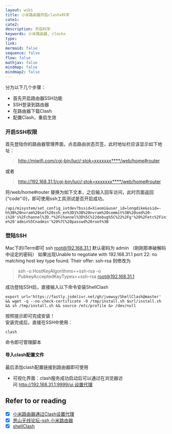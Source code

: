 ```yaml
---
layout: wiki
title: 小米路由器开启clashx科学
cate1:
cate2:
description: 开启科学
keywords: 小米路由器, clashx
type:
link:
mermaid: false
sequence: false
flow: false
mathjax: false
mindmap: false
mindmap2: false
---
```


分为以下几个步骤：

- 首先开启路由器SSH功能
- SSH登录到路由器
- 在路由器下载Clash
- 配置Clash，重启生效
### 开启SSH权限
首先登陆你的路由器管理界面，点击路由状态页签，此时地址栏应该显示如下地址：
> http://miwifi.com/cgi-bin/luci/;stok=xxxxxxx****/web/home#router

或者

> http://192.168.31.1/cgi-bin/luci/;stok=xxxxxxx****/web/home#router

将/web/home#router 替换为如下文本，之后输入回车访问，此时页面返回{“code”:0}，即可使用ssh工具测试是否开启成功。

```shell
/api/misystem/set_config_iotdev?bssid=Xiaomi&user_id=longdike&ssid=-h%3B%20nvram%20set%20ssh_en%3D1%3B%20nvram%20commit%3B%20sed%20-i%20's%2Fchannel%3D.*%2Fchannel%3D%5C%22debug%5C%22%2Fg'%20%2Fetc%2Finit.d%2Fdropbear%3B%20%2Fetc%2Finit.d%2Fdropbear%20start%3B%20echo%20-e%20'admin%5Cnadmin'%20%7C%20passwd%20root%3B
```

### 登陆SSH
Mac下的iTerm即可 ssh root@192.168.31.1 默认密码为 admin （刚刚那串破解码中设定的密码）
如果出现Unable to negotiate with 192.168.31.1 port 22: no matching host key type found. Their offer: ssh-rsa
则修改为
>ssh -o HostKeyAlgorithms=+ssh-rsa -o PubkeyAcceptedKeyTypes=+ssh-rsa root@192.168.31.1

成功登陆SSH后，直接输入以下命令安装ShellClash
```shell
export url='https://fastly.jsdelivr.net/gh/juewuy/ShellClash@master' && wget -q --no-check-certificate -O /tmp/install.sh $url/install.sh  && sh /tmp/install.sh && source /etc/profile &> /dev/null
```
按照提示即可完成安装！  
安装完成后，直接在SSH中使用：

```shell
clash
```

命令即可管理脚本

#### 导入clash配置文件


最后添加clash配置链接到路由器即可使用

- 可视化界面：clash服务成功启动后可以通过在浏览器访问 http://192.168.31.1:9999/ui 设置代理

## Refer to or reading

- [x] [小米路由器通过Clash设置代理](https://xtrojan.pro/author/xtrojan)
- [x] [恩山无线论坛-ssh 小米路由器](https://www.right.com.cn/forum/thread-8238692-1-1.html)
- [x] [shellClash](https://github.com/juewuy/ShellClash/blob/master/README_CN.md)